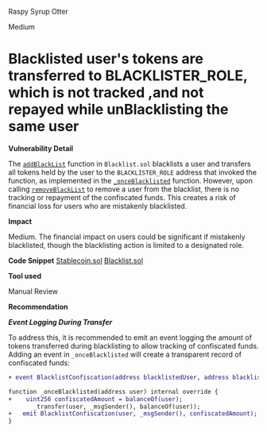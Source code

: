 Raspy Syrup Otter

Medium

# Blacklisted user's tokens are transferred to BLACKLISTER_ROLE, which is not tracked ,and not repayed while unBlacklisting the same user

**Vulnerability Detail**

The [`addBlackList`](https://github.com/sherlock-audit/2024-11-telcoin/blob/b9c751b59e78a7123a636e31ecafc9147046f190/telcoin-audit/contracts/util/abstract/Blacklist.sol#L77) function in `Blacklist.sol` blacklists a user and transfers all tokens held by the user to the `BLACKLISTER_ROLE` address that invoked the function, as implemented in the [`_onceBlacklisted`](https://github.com/sherlock-audit/2024-11-telcoin/blob/b9c751b59e78a7123a636e31ecafc9147046f190/telcoin-audit/contracts/stablecoin/Stablecoin.sol#L124) function. However, upon calling [`removeBlackList`](https://github.com/sherlock-audit/2024-11-telcoin/blob/b9c751b59e78a7123a636e31ecafc9147046f190/telcoin-audit/contracts/util/abstract/Blacklist.sol#L92) to remove a user from the blacklist, there is no tracking or repayment of the confiscated funds. This creates a risk of financial loss for users who are mistakenly blacklisted.


**Impact**

Medium. The financial impact on users could be significant if mistakenly blacklisted, though the blacklisting action is limited to a designated role.


**Code Snippet**
[Stablecoin.sol](https://github.com/sherlock-audit/2024-11-telcoin/blob/main/telcoin-audit/contracts/stablecoin/Stablecoin.sol)
[Blacklist.sol](https://github.com/sherlock-audit/2024-11-telcoin/blob/main/telcoin-audit/contracts/util/abstract/Blacklist.sol)

**Tool used**

Manual Review


**Recommendation**

**_Event Logging During Transfer_**

To address this, it is recommended to emit an event logging the amount of tokens transferred during blacklisting to allow tracking of confiscated funds. Adding an event in `_onceBlacklisted` will create a transparent record of confiscated funds:


```diff
+ event BlacklistConfiscation(address blacklistedUser, address blacklister, uint256 amount);

function _onceBlacklisted(address user) internal override {
+    uint256 confiscatedAmount = balanceOf(user);
       _transfer(user, _msgSender(), balanceOf(user));
+   emit BlacklistConfiscation(user, _msgSender(), confiscatedAmount);
}

```